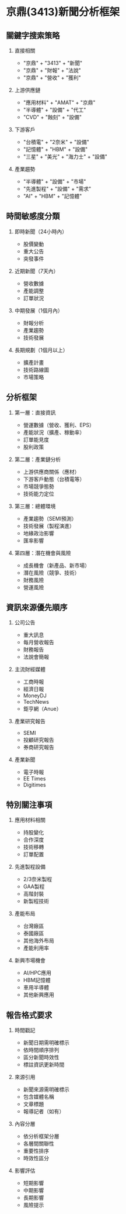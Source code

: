 # 京鼎(3413)新聞分析框架

## 關鍵字搜索策略
1. 直接相關
   - "京鼎" + "3413" + "新聞"
   - "京鼎" + "財報" + "法說"
   - "京鼎" + "營收" + "獲利"

2. 上游供應鏈
   - "應用材料" + "AMAT" + "京鼎"
   - "半導體" + "設備" + "代工"
   - "CVD" + "蝕刻" + "設備"

3. 下游客戶
   - "台積電" + "2奈米" + "設備"
   - "記憶體" + "HBM" + "設備"
   - "三星" + "美光" + "海力士" + "設備"

4. 產業趨勢
   - "半導體" + "設備" + "市場"
   - "先進製程" + "設備" + "需求"
   - "AI" + "HBM" + "記憶體"

## 時間敏感度分類
1. 即時新聞（24小時內）
   - 股價變動
   - 重大公告
   - 突發事件

2. 近期新聞（7天內）
   - 營收數據
   - 產能調整
   - 訂單狀況

3. 中期發展（1個月內）
   - 財報分析
   - 產業趨勢
   - 技術發展

4. 長期規劃（1個月以上）
   - 擴產計畫
   - 技術路線圖
   - 市場策略

## 分析框架
1. 第一層：直接資訊
   - 營運數據（營收、獲利、EPS）
   - 產能狀況（擴產、稼動率）
   - 訂單能見度
   - 股利政策

2. 第二層：產業鏈分析
   - 上游供應商關係（應材）
   - 下游客戶動態（台積電等）
   - 市場競爭態勢
   - 技術能力定位

3. 第三層：總體環境
   - 產業趨勢（SEMI預測）
   - 技術發展（製程演進）
   - 地緣政治影響
   - 匯率影響

4. 第四層：潛在機會與風險
   - 成長機會（新產品、新市場）
   - 潛在風險（競爭、技術）
   - 財務風險
   - 營運風險

## 資訊來源優先順序
1. 公司公告
   - 重大訊息
   - 每月營收報告
   - 財務報告
   - 法說會簡報

2. 主流財經媒體
   - 工商時報
   - 經濟日報
   - MoneyDJ
   - TechNews
   - 鉅亨網（Anue）

3. 產業研究報告
   - SEMI
   - 投顧研究報告
   - 券商研究報告

4. 產業新聞
   - 電子時報
   - EE Times
   - Digitimes

## 特別關注事項
1. 應用材料相關
   - 持股變化
   - 合作深度
   - 技術移轉
   - 訂單配置

2. 先進製程設備
   - 2/3奈米製程
   - GAA製程
   - 高階封裝
   - 新製程技術

3. 產能布局
   - 台灣廠區
   - 泰國廠區
   - 其他海外布局
   - 產能利用率

4. 新興市場機會
   - AI/HPC應用
   - HBM記憶體
   - 車用半導體
   - 其他新興應用

## 報告格式要求
1. 時間戳記
   - 新聞日期需明確標示
   - 依時間順序排列
   - 區分新聞時效性
   - 標註資訊更新時間

2. 來源引用
   - 新聞來源需明確標示
   - 包含媒體名稱
   - 文章標題
   - 報導記者（如有）

3. 內容分層
   - 依分析框架分層
   - 各層間關聯性
   - 重要性排序
   - 時效性區分

4. 影響評估
   - 短期影響
   - 中期影響
   - 長期影響
   - 風險提示 